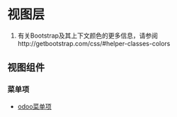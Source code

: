 # 视图层


1. 有关Bootstrap及其上下文颜色的更多信息，请参阅http://getbootstrap.com/css/#helper-classes-colors

## 视图组件

### 菜单项

* [odoo菜单项](https://www.jianshu.com/p/fac462abdcc1)
